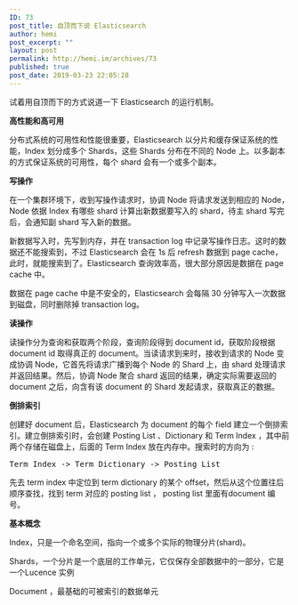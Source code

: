 ```yaml
---
ID: 73
post_title: 自顶而下说 Elasticsearch
author: hemi
post_excerpt: ""
layout: post
permalink: http://hemi.im/archives/73
published: true
post_date: 2019-03-23 22:05:28
---
```

<!-- wp:paragraph -->
<p>试着用自顶而下的方式说道一下 Elasticsearch 的运行机制。</p>
<!-- /wp:paragraph -->

<!-- wp:paragraph -->
<p><strong>高性能和高可用</strong></p>
<!-- /wp:paragraph -->

<!-- wp:paragraph -->
<p>分布式系统的可用性和性能很重要，Elasticsearch 以分片和缓存保证系统的性能，Index 划分成多个 Shards，这些 Shards 分布在不同的 Node 上。以多副本的方式保证系统的可用性，每个 shard 会有一个或多个副本。</p>
<!-- /wp:paragraph -->

<!-- wp:paragraph -->
<p><strong>写操作</strong></p>
<!-- /wp:paragraph -->

<!-- wp:paragraph -->
<p>在一个集群环境下，收到写操作请求时，协调 Node 将请求发送到相应的 Node，Node 依据 Index 有哪些 shard 计算出新数据要写入的 shard，待主 shard 写完后，会通知副 shard 写入新的数据。</p>
<!-- /wp:paragraph -->

<!-- wp:paragraph -->
<p>新数据写入时，先写到内存，并在 transaction log 中记录写操作日志。这时的数据还不能搜索到，不过 Elasticsearch 会在 1s 后 refresh 数据到 page cache，此时，就能搜索到了。Elasticsearch 查询效率高，很大部分原因是数据在 page cache 中。</p>
<!-- /wp:paragraph -->

<!-- wp:paragraph -->
<p>数据在 page cache 中是不安全的，Elasticsearch 会每隔 30 分钟写入一次数据到磁盘，同时删除掉 transaction log。</p>
<!-- /wp:paragraph -->

<!-- wp:paragraph -->
<p><strong>读操作</strong></p>
<!-- /wp:paragraph -->

<!-- wp:paragraph -->
<p>读操作分为查询和获取两个阶段，查询阶段得到 document id，获取阶段根据 document id 取得真正的 document。当读请求到来时，接收到请求的 Node 变成协调 Node，它首先将请求广播到每个 Node 的 Shard 上，由 shard 处理请求并返回结果。然后，协调 Node 聚合 shard 返回的结果，确定实际需要返回的 document 之后，向含有该 document 的 Shard 发起请求，获取真正的数据。</p>
<!-- /wp:paragraph -->

<!-- wp:paragraph -->
<p><strong>倒排索引</strong></p>
<!-- /wp:paragraph -->

<!-- wp:paragraph -->
<p>创建好 document 后，Elasticsearch 为 document 的每个 field 建立一个倒排索引。建立倒排索引时，会创建 Posting List 、Dictionary 和 Term Index ，其中前两个存储在磁盘上，后面的 Term Index 放在内存中。搜索时的方向为 :</p>
<!-- /wp:paragraph -->

<!-- wp:preformatted -->
<pre class="wp-block-preformatted">Term Index -&gt; Term Dictionary -&gt; Posting List</pre>
<!-- /wp:preformatted -->

<!-- wp:paragraph -->
<p>先去 term index 中定位到 term dictionary 的某个 offset，然后从这个位置往后顺序查找，找到 term 对应的 posting list ， posting list 里面有document 编号。</p>
<!-- /wp:paragraph -->

<!-- wp:paragraph -->
<p><strong>基本概念</strong></p>
<!-- /wp:paragraph -->

<!-- wp:paragraph -->
<p>Index，只是一个命名空间，指向一个或多个实际的物理分片(shard)。</p>
<!-- /wp:paragraph -->

<!-- wp:paragraph -->
<p>Shards，一个分片是一个底层的工作单元，它仅保存全部数据中的一部分，它是一个Lucence 实例 </p>
<!-- /wp:paragraph -->

<!-- wp:paragraph -->
<p>Document ，最基础的可被索引的数据单元</p>
<!-- /wp:paragraph -->